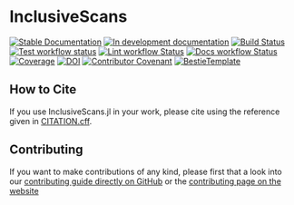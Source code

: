 # InclusiveScans

[![Stable Documentation](https://img.shields.io/badge/docs-stable-blue.svg)](https://QEDjl-project.github.io/InclusiveScans.jl/stable)
[![In development documentation](https://img.shields.io/badge/docs-dev-blue.svg)](https://QEDjl-project.github.io/InclusiveScans.jl/dev)
[![Build Status](https://github.com/QEDjl-project/InclusiveScans.jl/workflows/Test/badge.svg)](https://github.com/QEDjl-project/InclusiveScans.jl/actions)
[![Test workflow status](https://github.com/QEDjl-project/InclusiveScans.jl/actions/workflows/Test.yml/badge.svg?branch=main)](https://github.com/QEDjl-project/InclusiveScans.jl/actions/workflows/Test.yml?query=branch%3Amain)
[![Lint workflow Status](https://github.com/QEDjl-project/InclusiveScans.jl/actions/workflows/Lint.yml/badge.svg?branch=main)](https://github.com/QEDjl-project/InclusiveScans.jl/actions/workflows/Lint.yml?query=branch%3Amain)
[![Docs workflow Status](https://github.com/QEDjl-project/InclusiveScans.jl/actions/workflows/Docs.yml/badge.svg?branch=main)](https://github.com/QEDjl-project/InclusiveScans.jl/actions/workflows/Docs.yml?query=branch%3Amain)
[![Coverage](https://codecov.io/gh/QEDjl-project/InclusiveScans.jl/branch/main/graph/badge.svg)](https://codecov.io/gh/QEDjl-project/InclusiveScans.jl)
[![DOI](https://zenodo.org/badge/DOI/FIXME)](https://doi.org/FIXME)
[![Contributor Covenant](https://img.shields.io/badge/Contributor%20Covenant-2.1-4baaaa.svg)](CODE_OF_CONDUCT.md)
[![BestieTemplate](https://img.shields.io/endpoint?url=https://raw.githubusercontent.com/JuliaBesties/BestieTemplate.jl/main/docs/src/assets/badge.json)](https://github.com/JuliaBesties/BestieTemplate.jl)

## How to Cite

If you use InclusiveScans.jl in your work, please cite using the reference given in [CITATION.cff](https://github.com/QEDjl-project/InclusiveScans.jl/blob/main/CITATION.cff).

## Contributing

If you want to make contributions of any kind, please first that a look into our [contributing guide directly on GitHub](docs/src/90-contributing.md) or the [contributing page on the website](https://QEDjl-project.github.io/InclusiveScans.jl/dev/90-contributing/)
